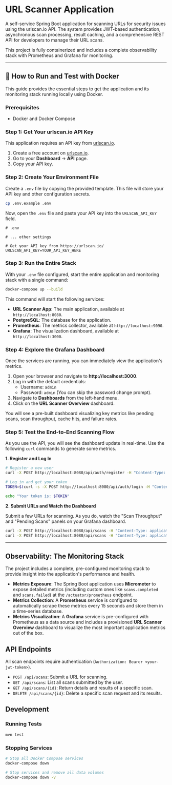 # URL Scanner Application

A self-service Spring Boot application for scanning URLs for security issues using the urlscan.io API. The system provides JWT-based authentication, asynchronous scan processing, result caching, and a comprehensive REST API for developers to manage their URL scans.

This project is fully containerized and includes a complete observability stack with Prometheus and Grafana for monitoring.

---

## 🚀 How to Run and Test with Docker

This guide provides the essential steps to get the application and its monitoring stack running locally using Docker.

### Prerequisites

- Docker and Docker Compose

### Step 1: Get Your urlscan.io API Key

This application requires an API key from [urlscan.io](https://urlscan.io/).

1.  Create a free account on [urlscan.io](https://urlscan.io/).
2.  Go to your **Dashboard** -> **API** page.
3.  Copy your API key.

### Step 2: Create Your Environment File

Create a `.env` file by copying the provided template. This file will store your API key and other configuration secrets.

```bash
cp .env.example .env
```

Now, open the `.env` file and paste your API key into the `URLSCAN_API_KEY` field.

```dotenv
# .env

# ... other settings

# Get your API key from https://urlscan.io/
URLSCAN_API_KEY=YOUR_API_KEY_HERE
```

### Step 3: Run the Entire Stack

With your `.env` file configured, start the entire application and monitoring stack with a single command:

```bash
docker-compose up --build
```

This command will start the following services:
- **URL Scanner App**: The main application, available at `http://localhost:8080`.
- **PostgreSQL**: The database for the application.
- **Prometheus**: The metrics collector, available at `http://localhost:9090`.
- **Grafana**: The visualization dashboard, available at `http://localhost:3000`.

### Step 4: Explore the Grafana Dashboard

Once the services are running, you can immediately view the application's metrics.

1.  Open your browser and navigate to **http://localhost:3000**.
2.  Log in with the default credentials:
    -   Username: `admin`
    -   Password: `admin`
    (You can skip the password change prompt).
3.  Navigate to **Dashboards** from the left-hand menu.
4.  Click on the **URL Scanner Overview** dashboard.

You will see a pre-built dashboard visualizing key metrics like pending scans, scan throughput, cache hits, and failure rates.

### Step 5: Test the End-to-End Scanning Flow

As you use the API, you will see the dashboard update in real-time. Use the following `curl` commands to generate some metrics.

**1. Register and Log In**

```bash
# Register a new user
curl -X POST http://localhost:8080/api/auth/register -H "Content-Type: application/json" -d '{"email": "developer@example.com", "password": "securepass123", "firstName": "Jane", "lastName": "Developer"}'

# Log in and get your token
TOKEN=$(curl -s -X POST http://localhost:8080/api/auth/login -H "Content-Type: application/json" -d '{"email": "developer@example.com", "password": "securepass123"}' | jq -r .token)

echo "Your token is: $TOKEN"
```

**2. Submit URLs and Watch the Dashboard**

Submit a few URLs for scanning. As you do, watch the "Scan Throughput" and "Pending Scans" panels on your Grafana dashboard.

```bash
curl -X POST http://localhost:8080/api/scans -H "Content-Type: application/json" -H "Authorization: Bearer $TOKEN" -d '{"url": "https://google.com"}'
curl -X POST http://localhost:8080/api/scans -H "Content-Type: application/json" -H "Authorization: Bearer $TOKEN" -d '{"url": "https://github.com"}'
```

---

## Observability: The Monitoring Stack

The project includes a complete, pre-configured monitoring stack to provide insight into the application's performance and health.

- **Metrics Exposure**: The Spring Boot application uses **Micrometer** to expose detailed metrics (including custom ones like `scans.completed` and `scans.failed`) at the `/actuator/prometheus` endpoint.
- **Metrics Collection**: A **Prometheus** service is configured to automatically scrape these metrics every 15 seconds and store them in a time-series database.
- **Metrics Visualization**: A **Grafana** service is pre-configured with Prometheus as a data source and includes a provisioned **URL Scanner Overview** dashboard to visualize the most important application metrics out of the box.

## API Endpoints

All scan endpoints require authentication (`Authorization: Bearer <your-jwt-token>`).

- `POST /api/scans`: Submit a URL for scanning.
- `GET /api/scans`: List all scans submitted by the user.
- `GET /api/scans/{id}`: Return details and results of a specific scan.
- `DELETE /api/scans/{id}`: Delete a specific scan request and its results.

## Development

### Running Tests

```bash
mvn test
```

### Stopping Services

```bash
# Stop all Docker Compose services
docker-compose down

# Stop services and remove all data volumes
docker-compose down -v
```
